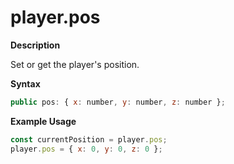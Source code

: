 # player.pos

**Description**

Set or get the player's position.

**Syntax**

```js
public pos: { x: number, y: number, z: number };
```

**Example Usage**

```js
const currentPosition = player.pos;
player.pos = { x: 0, y: 0, z: 0 };
```
